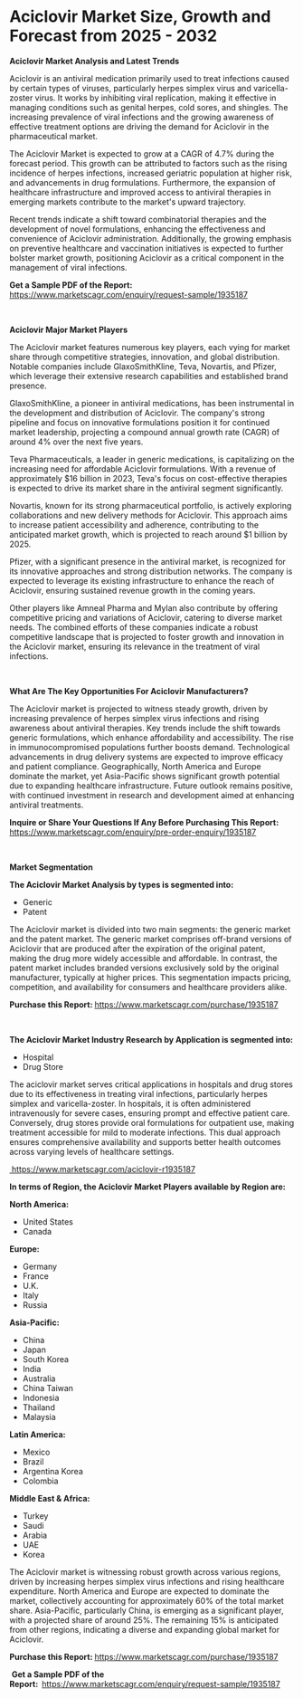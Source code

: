 <p><h1>Aciclovir Market Size, Growth and Forecast from 2025 - 2032</h1></p><p><strong>Aciclovir Market Analysis and Latest Trends</strong></p>
<p><p>Aciclovir is an antiviral medication primarily used to treat infections caused by certain types of viruses, particularly herpes simplex virus and varicella-zoster virus. It works by inhibiting viral replication, making it effective in managing conditions such as genital herpes, cold sores, and shingles. The increasing prevalence of viral infections and the growing awareness of effective treatment options are driving the demand for Aciclovir in the pharmaceutical market.</p><p>The Aciclovir Market is expected to grow at a CAGR of 4.7% during the forecast period. This growth can be attributed to factors such as the rising incidence of herpes infections, increased geriatric population at higher risk, and advancements in drug formulations. Furthermore, the expansion of healthcare infrastructure and improved access to antiviral therapies in emerging markets contribute to the market's upward trajectory. </p><p>Recent trends indicate a shift toward combinatorial therapies and the development of novel formulations, enhancing the effectiveness and convenience of Aciclovir administration. Additionally, the growing emphasis on preventive healthcare and vaccination initiatives is expected to further bolster market growth, positioning Aciclovir as a critical component in the management of viral infections.</p></p>
<p><strong>Get a Sample PDF of the Report:&nbsp;</strong> <a href="https://www.marketscagr.com/enquiry/request-sample/1935187?utm_campaign=2031&utm_medium=2&utm_source=Github&utm_content=ia&utm_term=19042025&utm_id=aciclovir">https://www.marketscagr.com/enquiry/request-sample/1935187</a></p>
<p>&nbsp;</p>
<p><strong>Aciclovir Major Market Players</strong></p>
<p><p>The Aciclovir market features numerous key players, each vying for market share through competitive strategies, innovation, and global distribution. Notable companies include GlaxoSmithKline, Teva, Novartis, and Pfizer, which leverage their extensive research capabilities and established brand presence.</p><p>GlaxoSmithKline, a pioneer in antiviral medications, has been instrumental in the development and distribution of Aciclovir. The company's strong pipeline and focus on innovative formulations position it for continued market leadership, projecting a compound annual growth rate (CAGR) of around 4% over the next five years.</p><p>Teva Pharmaceuticals, a leader in generic medications, is capitalizing on the increasing need for affordable Aciclovir formulations. With a revenue of approximately $16 billion in 2023, Teva's focus on cost-effective therapies is expected to drive its market share in the antiviral segment significantly.</p><p>Novartis, known for its strong pharmaceutical portfolio, is actively exploring collaborations and new delivery methods for Aciclovir. This approach aims to increase patient accessibility and adherence, contributing to the anticipated market growth, which is projected to reach around $1 billion by 2025.</p><p>Pfizer, with a significant presence in the antiviral market, is recognized for its innovative approaches and strong distribution networks. The company is expected to leverage its existing infrastructure to enhance the reach of Aciclovir, ensuring sustained revenue growth in the coming years.</p><p>Other players like Amneal Pharma and Mylan also contribute by offering competitive pricing and variations of Aciclovir, catering to diverse market needs. The combined efforts of these companies indicate a robust competitive landscape that is projected to foster growth and innovation in the Aciclovir market, ensuring its relevance in the treatment of viral infections.</p></p>
<p>&nbsp;</p>
<p><strong>What Are The Key Opportunities For Aciclovir Manufacturers?</strong></p>
<p><p>The Aciclovir market is projected to witness steady growth, driven by increasing prevalence of herpes simplex virus infections and rising awareness about antiviral therapies. Key trends include the shift towards generic formulations, which enhance affordability and accessibility. The rise in immunocompromised populations further boosts demand. Technological advancements in drug delivery systems are expected to improve efficacy and patient compliance. Geographically, North America and Europe dominate the market, yet Asia-Pacific shows significant growth potential due to expanding healthcare infrastructure. Future outlook remains positive, with continued investment in research and development aimed at enhancing antiviral treatments.</p></p>
<p><strong>Inquire or Share Your Questions If Any Before Purchasing This Report:</strong> <a href="https://www.marketscagr.com/enquiry/pre-order-enquiry/1935187?utm_campaign=2031&utm_medium=2&utm_source=Github&utm_content=ia&utm_term=19042025&utm_id=aciclovir">https://www.marketscagr.com/enquiry/pre-order-enquiry/1935187</a></p>
<p>&nbsp;</p>
<p><strong>Market Segmentation</strong></p>
<p><strong>The Aciclovir Market Analysis by types is segmented into:</strong></p>
<p><ul><li>Generic</li><li>Patent</li></ul></p>
<p><p>The Aciclovir market is divided into two main segments: the generic market and the patent market. The generic market comprises off-brand versions of Aciclovir that are produced after the expiration of the original patent, making the drug more widely accessible and affordable. In contrast, the patent market includes branded versions exclusively sold by the original manufacturer, typically at higher prices. This segmentation impacts pricing, competition, and availability for consumers and healthcare providers alike.</p></p>
<p><strong>Purchase this Report:&nbsp;</strong><a href="https://www.marketscagr.com/purchase/1935187?utm_campaign=2031&utm_medium=2&utm_source=Github&utm_content=ia&utm_term=19042025&utm_id=aciclovir">https://www.marketscagr.com/purchase/1935187</a></p>
<p>&nbsp;</p>
<p><strong>The Aciclovir Market Industry Research by Application is segmented into:</strong></p>
<p><ul><li>Hospital</li><li>Drug Store</li></ul></p>
<p><p>The aciclovir market serves critical applications in hospitals and drug stores due to its effectiveness in treating viral infections, particularly herpes simplex and varicella-zoster. In hospitals, it is often administered intravenously for severe cases, ensuring prompt and effective patient care. Conversely, drug stores provide oral formulations for outpatient use, making treatment accessible for mild to moderate infections. This dual approach ensures comprehensive availability and supports better health outcomes across varying levels of healthcare settings.</p></p>
<p><a href="https://www.marketscagr.com/aciclovir-r1935187?utm_campaign=2031&utm_medium=2&utm_source=Github&utm_content=ia&utm_term=19042025&utm_id=aciclovir">&nbsp;https://www.marketscagr.com/aciclovir-r1935187</a></p>
<p><strong>In terms of Region, the Aciclovir Market Players available by Region are:</strong></p>
<p>
    <p> <strong> North America: </strong>
        <ul>
            <li>United States</li>
            <li>Canada</li>
        </ul>
        </p> 
    <p> <strong> Europe: </strong>
        <ul>
            <li>Germany</li>
            <li>France</li>
            <li>U.K.</li>
            <li>Italy</li>
            <li>Russia</li>
        </ul>
        </p> 
    <p> <strong> Asia-Pacific: </strong>
        <ul>
            <li>China</li>
            <li>Japan</li>
            <li>South Korea</li>
            <li>India</li>
            <li>Australia</li>
            <li>China Taiwan</li>
            <li>Indonesia</li>
            <li>Thailand</li>
            <li>Malaysia</li>
        </ul>
        </p> 
    <p> <strong> Latin America: </strong>
        <ul>
            <li>Mexico</li>
            <li>Brazil</li>
            <li>Argentina Korea</li>
            <li>Colombia</li>
        </ul>
        </p> 
    <p> <strong> Middle East & Africa: </strong>
        <ul>
            <li>Turkey</li>
            <li>Saudi</li>
            <li>Arabia</li>
            <li>UAE</li>
            <li>Korea</li>
        </ul>
    </p>
    </p>
<p><p>The Aciclovir market is witnessing robust growth across various regions, driven by increasing herpes simplex virus infections and rising healthcare expenditure. North America and Europe are expected to dominate the market, collectively accounting for approximately 60% of the total market share. Asia-Pacific, particularly China, is emerging as a significant player, with a projected share of around 25%. The remaining 15% is anticipated from other regions, indicating a diverse and expanding global market for Aciclovir.</p></p>
<p><strong>Purchase this Report: </strong><a href="https://www.marketscagr.com/purchase/1935187?utm_campaign=2031&utm_medium=2&utm_source=Github&utm_content=ia&utm_term=19042025&utm_id=aciclovir">https://www.marketscagr.com/purchase/1935187</a></p>
<p>&nbsp;<strong>Get a Sample PDF of the Report:&nbsp;&nbsp;</strong><a href="https://www.marketscagr.com/enquiry/request-sample/1935187?utm_campaign=2031&utm_medium=2&utm_source=Github&utm_content=ia&utm_term=19042025&utm_id=aciclovir">https://www.marketscagr.com/enquiry/request-sample/1935187</a></p>
<p><strong></strong></p>
<p><p></p><p></p><p></p></p>